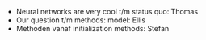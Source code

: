 * Neural networks are very cool t/m status quo: Thomas
* Our question t/m methods: model: Ellis
* Methoden vanaf initialization methods: Stefan
